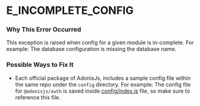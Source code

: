 # E_INCOMPLETE_CONFIG

### Why This Error Occurred
This exception is raised when config for a given module is in-complete. For example: The database configuration is missing the database name.

### Possible Ways to Fix It
- Each official package of AdonisJs, includes a sample config file within the same repo under the `config` directory. For example: The config file for `@adonisjs/auth` is saved inside [config/index.js](https://github.com/adonisjs/adonis-auth/config/index.js) file, so make sure to reference this file.
